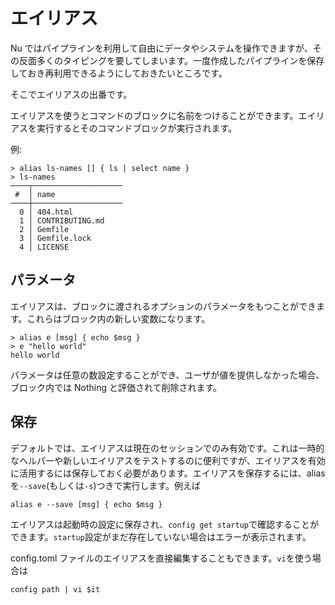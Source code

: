 # エイリアス

Nu ではパイプラインを利用して自由にデータやシステムを操作できますが、その反面多くのタイピングを要してしまいます。一度作成したパイプラインを保存しておき再利用できるようにしておきたいところです。

そこでエイリアスの出番です。

エイリアスを使うとコマンドのブロックに名前をつけることができます。エイリアスを実行するとそのコマンドブロックが実行されます。

例:

```
> alias ls-names [] { ls | select name }
> ls-names
────┬────────────────────
 #  │ name
────┼────────────────────
  0 │ 404.html
  1 │ CONTRIBUTING.md
  2 │ Gemfile
  3 │ Gemfile.lock
  4 │ LICENSE
```

## パラメータ

エイリアスは、ブロックに渡されるオプションのパラメータをもつことができます。これらはブロック内の新しい変数になります。

```
> alias e [msg] { echo $msg }
> e "hello world"
hello world
```

パラメータは任意の数設定することができ、ユーザが値を提供しなかった場合、ブロック内では Nothing と評価されて削除されます。

## 保存

デフォルトでは、エイリアスは現在のセッションでのみ有効です。これは一時的なヘルパーや新しいエイリアスをテストするのに便利ですが、エイリアスを有効に活用するには保存しておく必要があります。エイリアスを保存するには、alias を`--save`(もしくは`-s`)つきで実行します。例えば

```
alias e --save [msg] { echo $msg }
```

エイリアスは起動時の設定に保存され、`config get startup`で確認することができます。`startup`設定がまだ存在していない場合はエラーが表示されます。

config.toml ファイルのエイリアスを直接編集することもできます。`vi`を使う場合は

```
config path | vi $it
```
